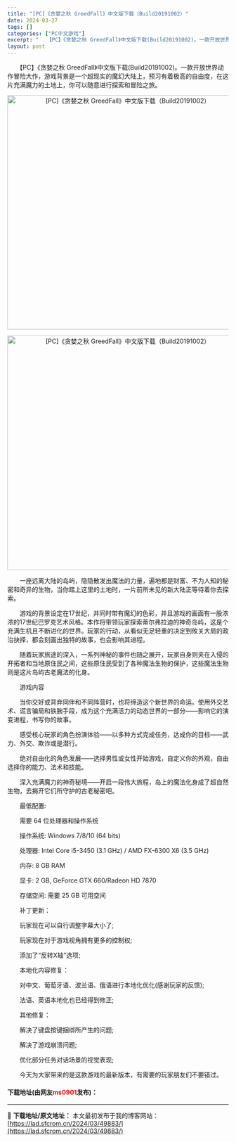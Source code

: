 ```yaml
---
title: "[PC]《贪婪之秋 GreedFall》中文版下载（Build20191002）"
date: 2024-03-27
tags: []
categories: ["PC中文游戏"]
excerpt: "　　【PC】《贪婪之秋 GreedFall》中文版下载(Build20191002)。一款开放世界动作冒险大作，游戏背景是一个超现实的魔幻大陆上，预习有着极高的自由度，在这片充满魔力的土地上，你可以随意进行探索和冒险之旅。 　　一座远离大陆的岛屿，隐隐散发出魔法的力量，遍地都是财富、不为人知的秘密和&hellip;"
layout: post
---
```


 <p>　　【PC】《贪婪之秋 GreedFall》中文版下载(Build20191002)。一款开放世界动作冒险大作，游戏背景是一个超现实的魔幻大陆上，预习有着极高的自由度，在这片充满魔力的土地上，你可以随意进行探索和冒险之旅。</p> <p align="center"><img align="" border="0" src="https://lad.sfcrom.cn/wp-content/uploads/2024/03/20240327_660371b0157b7.webp" width="533" alt="[PC]《贪婪之秋 GreedFall》中文版下载（Build20191002）" /></p> <p align="center"><img align="" border="0" src="https://lad.sfcrom.cn/wp-content/uploads/2024/03/20240327_660371b074e9f.webp" width="533" alt="[PC]《贪婪之秋 GreedFall》中文版下载（Build20191002）" /></p> <p>　　一座远离大陆的岛屿，隐隐散发出魔法的力量，遍地都是财富、不为人知的秘密和奇异的生物，当你踏上这里的土地时，一片前所未见的新大陆正等待着你去探索。</p> <p>　　游戏的背景设定在17世纪，并同时带有魔幻的色彩，并且游戏的画面有一股浓浓的17世纪巴罗克艺术风格。本作将带领玩家探索蒂尔弗拉迪的神奇岛屿，这是个充满生机且不断进化的世界。玩家的行动，从看似无足轻重的决定到攸关大局的政治抉择，都会刻画出独特的故事，也会影响其进程。</p> <p>　　随着玩家旅途的深入，一系列神秘的事件也随之展开，玩家自身则夹在入侵的开拓者和当地原住民之间，这些原住民受到了各种魔法生物的保护，这些魔法生物则是这片岛屿古老魔法的化身。</p> <p>　　游戏内容</p> <p>　　当你交好或背弃同伴和不同阵营时，也将缔造这个新世界的命运。使用外交艺术、谎言骗局和铁腕手段，成为这个充满活力的动态世界的一部分&mdash;&mdash;影响它的演变进程，书写你的故事。</p> <p>　　感受核心玩家的角色扮演体验&mdash;&mdash;以多种方式完成任务，达成你的目标&mdash;&mdash;武力、外交、欺诈或是潜行。</p> <p>　　绝对自由化的角色发展&mdash;&mdash;选择男性或女性开始游戏，自定义你的外观，自由选择你的能力、法术和技能。</p> <p>　　深入充满魔力的神奇秘境&mdash;&mdash;开启一段伟大旅程，岛上的魔法化身成了超自然生物，去揭开它们所守护的古老秘密吧。</p> <p>　　最低配置:</p> <p>　　需要 64 位处理器和操作系统</p> <p>　　操作系统: Windows 7/8/10 (64 bits)</p> <p>　　处理器: Intel Core i5-3450 (3.1 GHz) / AMD FX-6300 X6 (3.5 GHz)</p> <p>　　内存: 8 GB RAM</p> <p>　　显卡: 2 GB, GeForce GTX 660/Radeon HD 7870</p> <p>　　存储空间: 需要 25 GB 可用空间</p> <p>　　补丁更新：</p> <p>　　玩家现在可以自行调整字幕大小了;</p> <p>　　玩家现在对于游戏视角拥有更多的控制权;</p> <p>　　添加了&ldquo;反转X轴&rdquo;选项;</p> <p>　　本地化内容修复：</p> <p>　　对中文、葡萄牙语、波兰语、俄语进行本地化优化(感谢玩家的反馈);</p> <p>　　法语、英语本地化也已经得到修正;</p> <p>　　其他修复：</p> <p>　　解决了键盘按键捆绑所产生的问题;</p> <p>　　解决了游戏崩溃问题;</p> <p>　　优化部分任务对话场景的视觉表现;</p> <p>　　今天为大家带来的是这款游戏的最新版本，有需要的玩家朋友们不要错过。</p> <p><h4>下载地址(由网友<font color="red">ms0901</font>发布)：</h4></p> 

---
📖 **下载地址/原文地址：** 本文最初发布于我的博客网站：[https://lad.sfcrom.cn/2024/03/49883/](https://lad.sfcrom.cn/2024/03/49883/)
